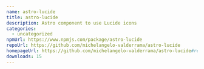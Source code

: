 ```yaml
---
name: astro-lucide
title: astro-lucide
description: Astro component to use Lucide icons
categories:
  - uncategorized
npmUrl: https://www.npmjs.com/package/astro-lucide
repoUrl: https://github.com/michelangelo-valderrama/astro-lucide
homepageUrl: https://github.com/michelangelo-valderrama/astro-lucide#readme
downloads: 15
---
```

